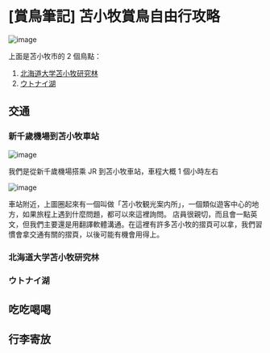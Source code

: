 # [賞鳥筆記] 苫小牧賞鳥自由行攻略

![image](https://github.com/siansiansu/tomakomai-birding/assets/33391637/ec1b06fc-224d-4592-b338-35b7a3fb5584)

上面是苫小牧市的 2 個鳥點：

1. [北海道大学苫小牧研究林](https://maps.app.goo.gl/UsVFnSg2CfytGZMM9)
2. [ウトナイ湖](https://maps.app.goo.gl/umtGEyqLMBLN4K1V8)

## 交通

### 新千歲機場到苫小牧車站

![image](https://github.com/siansiansu/tomakomai-birding/assets/33391637/d77e90dc-1760-4cfe-9333-2c5d81b8cc26)

我們是從新千歲機場搭乘 JR 到苫小牧車站，車程大概 1 個小時左右

![image](https://github.com/siansiansu/tomakomai-birding/assets/33391637/20f74c36-019a-4f66-af23-309c791f4ce2)

車站附近，上圖圈起來有一個叫做「苫小牧観光案内所」，一個類似遊客中心的地方，如果旅程上遇到什麼問題，都可以來這裡詢問。
店員很親切，而且會一點英文，但我們主要還是用翻譯軟體溝通。在這裡有許多苫小牧的摺頁可以拿，我們習慣會拿交通有關的摺頁，以後可能有機會用得上。

### 北海道大学苫小牧研究林

### ウトナイ湖

## 吃吃喝喝

## 行李寄放
